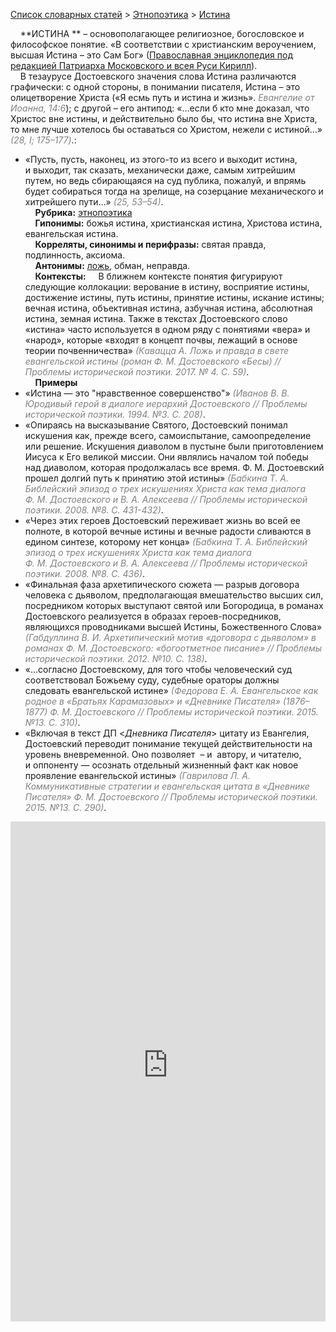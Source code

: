 <style>
st { color: Gray;
  font-style: italic;}
</style>

[Список словарных статей](https://thesaurus-dostoevsky.github.io/Thesaurus/) > [Этнопоэтика](ethnopoe.md) > [Истина](истина.md) 

&nbsp;&nbsp;&nbsp;&nbsp;**ИСТИНА ** – основополагающее религиозное, богословское и философское понятие. «В соответствии с христианским вероучением, высшая Истина – это Сам Бог» ([Православная энциклопедия под редакцией Патриарха Московского и всея Руси Кирилл](https://www.pravenc.ru/)).  
&nbsp;&nbsp;&nbsp;&nbsp;В тезаурусе Достоевского значения слова Истина различаются графически: с одной стороны, в понимании писателя, Истина – это олицетворение Христа («Я есмь путь и истина и жизнь». <st>Евангелие от Иоанна, 14:6</st>);  с другой – его антипод: «…если б кто мне доказал, что Христос вне истины, и действительно было бы, что истина вне Христа, то мне лучше хотелось бы оставаться со Христом, нежели с истиной…» <st>(28, I; 175–177)</st>.:
* «Пусть, пусть, наконец, из этого-то из всего и выходит истина, и выходит, так сказать, механически даже, самым хитрейшим путем, но ведь сбирающаяся на суд публика, пожалуй, и впрямь будет собираться тогда на зрелище, на созерцание механического и хитрейшего пути…» <st>(25, 53–54)</st>.  
&nbsp;&nbsp;&nbsp;&nbsp;**Рубрика:** [этнопоэтика](ethnopoe.md)  
&nbsp;&nbsp;&nbsp;&nbsp;**Гипонимы:** божья истина, христианская истина, Христова истина, евангельская истина.  
&nbsp;&nbsp;&nbsp;&nbsp;**Корреляты, синонимы и перифразы:** святая правда, подлинность, аксиома.  
&nbsp;&nbsp;&nbsp;&nbsp;**Антонимы:** [ложь](ложь.md), обман, неправда.  
&nbsp;&nbsp;&nbsp;&nbsp;**Контексты:** &nbsp;&nbsp;&nbsp;&nbsp;В ближнем контексте понятия фигурируют следующие коллокации: верование в истину, восприятие истины, достижение истины, путь истины, принятие истины, искание истины; вечная истина, объективная истина, азбучная истина, абсолютная истина, земная истина. Также в текстах Достоевского слово «истина» часто используется в одном ряду с  понятиями «вера» и «народ», которые «входят в концепт почвы, лежащий в основе теории почвенничества» <st>(Кавацца А. Ложь и правда в свете евангельской истины (роман Ф. М. Достоевского «Бесы) // Проблемы исторической поэтики. 2017. № 4. С. 59)</st>.   <br>
&nbsp;&nbsp;&nbsp;&nbsp;**Примеры**  
* «Истина — это "нравственное совершенство"» <st>(Иванов В. В. Юродивый герой в диалоге иерархий Достоевского // Проблемы исторической поэтики. 1994. №3. С. 208)</st>.
* «Опираясь на высказывание Святого, Достоевский понимал искушения как, прежде всего, самоиспытание, самоопределение или решение. Искушения диаволом в пустыне были приготовлением Иисуса к Его великой миссии. Они являлись началом той победы над диаволом, которая продолжалась все время. Ф. М. Достоевский прошел долгий путь к принятию этой истины» <st>(Бабкина Т. А. Библейский эпизод о трех искушениях Христа как тема диалога Ф. М. Достоевского и В. А. Алексеева // Проблемы исторической поэтики. 2008. №8. С. 431-432)</st>.
* «Через этих героев Достоевский переживает жизнь во всей ее полноте, в которой вечные истины и вечные радости сливаются в едином синтезе, которому нет конца» <st>(Бабкина Т. А. Библейский эпизод о трех искушениях Христа как тема диалога Ф. М. Достоевского и В. А. Алексеева // Проблемы исторической поэтики. 2008. №8. С. 436)</st>.
* «Финальная фаза архетипического сюжета — разрыв договора человека с дьяволом, предполагающая вмешательство высших сил, посредником которых выступают святой или Богородица, в романах Достоевского реализуется в образах героев-посредников, являющихся проводниками высшей Истины, Божественного Слова» <st>(Габдуллина В. И. Архетипический мотив «договора с дьяволом» в романах Ф. М. Достоевского: «богоотметное писание» // Проблемы исторической поэтики. 2012. №10. С. 138)</st>.
* «…согласно Достоевскому, для того чтобы человеческий суд соответствовал Божьему суду, судебные ораторы должны следовать евангельской истине» <st>(Федорова Е. А. Евангельское как родное в «Братьях Карамазовых» и «Дневнике Писателя» (1876–1877) Ф. М. Достоевского // Проблемы исторической поэтики. 2015. №13. С. 310)</st>.
* «Включая в текст ДП <*Дневника Писателя*> цитату из Евангелия, Достоевский переводит понимание текущей действительности на уровень вневременной. Оно позволяет  – и  автору, и читателю, и оппоненту — осознать отдельный жизненный факт как новое проявление евангельской истины» <st>(Гаврилова Л. А. Коммуникативные стратегии и евангельская цитата в «Дневнике Писателя» Ф. М. Достоевского // Проблемы исторической поэтики. 2015. №13. С. 290)</st>.

<iframe src="https://thesaurus-dostoevsky.github.io/nk/истина.html" style="border:0px;width:100%;height:800px" allowfullscreen="true" webkitallowfullscreen="true" mozallowfullscreen="true">
